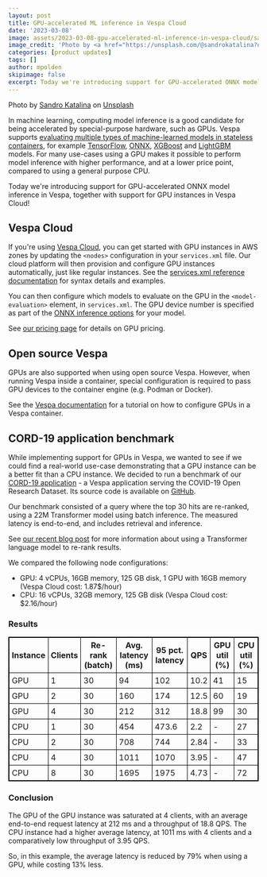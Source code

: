 ```yaml
---
layout: post
title: GPU-accelerated ML inference in Vespa Cloud
date: '2023-03-08'
image: assets/2023-03-08-gpu-accelerated-ml-inference-in-vespa-cloud/sandro-katalina-k1bO_VTiZSs-unsplash.jpg
image_credit: 'Photo by <a href="https://unsplash.com/@sandrokatalina?utm_source=unsplash&utm_medium=referral&utm_content=creditCopyText">Sandro Katalina</a> on <a href="https://unsplash.com/photos/k1bO_VTiZSs?utm_source=unsplash&utm_medium=referral&utm_content=creditCopyText">Unsplash</a>'
categories: [product updates]
tags: []
author: mpolden
skipimage: false
excerpt: Today we're introducing support for GPU-accelerated ONNX model inference in Vespa, together with support for GPU instances in Vespa Cloud!
---
```


<p class="image-credit">
Photo by <a
href="https://unsplash.com/@sandrokatalina?utm_source=unsplash&utm_medium=referral&utm_content=creditCopyText">Sandro
Katalina</a> on <a
href="https://unsplash.com/photos/k1bO_VTiZSs?utm_source=unsplash&utm_medium=referral&utm_content=creditCopyText">Unsplash</a>
</p>

In machine learning, computing model inference is a good candidate for being
accelerated by special-purpose hardware, such as GPUs. Vespa supports
[evaluating multiple types of machine-learned models in stateless
containers](https://docs.vespa.ai/en/stateless-model-evaluation.html), for
example [TensorFlow](https://docs.vespa.ai/en/tensorflow.html),
[ONNX](https://docs.vespa.ai/en/onnx.html),
[XGBoost](https://docs.vespa.ai/en/xgboost.html) and
[LightGBM](https://docs.vespa.ai/en/lightgbm.html) models. For many use-cases
using a GPU makes it possible to perform model inference with higher
performance, and at a lower price point, compared to using a general purpose
CPU.

Today we're introducing support for GPU-accelerated ONNX model inference in
Vespa, together with support for GPU instances in Vespa Cloud!

## Vespa Cloud

If you're using [Vespa Cloud](https://cloud.vespa.ai/), you can get started with
GPU instances in AWS zones by updating the `<nodes>` configuration in your
`services.xml` file. Our cloud platform will then provision and configure GPU
instances automatically, just like regular instances. See the [services.xml
reference documentation](https://cloud.vespa.ai/en/reference/services#gpu) for
syntax details and examples.

You can then configure which models to evaluate on the GPU in the
`<model-evaluation>` element, in `services.xml`. The GPU device number is
specified as part of the [ONNX inference
options](https://docs.vespa.ai/en/stateless-model-evaluation.html#onnx-inference-options)
for your model.

See [our pricing page](https://cloud.vespa.ai/price-calculator) for details on GPU
pricing.

## Open source Vespa

GPUs are also supported when using open source Vespa. However, when running
Vespa inside a container, special configuration is required to pass GPU devices
to the container engine (e.g. Podman or Docker).

See the [Vespa documentation](https://docs.vespa.ai/en/vespa-gpu-container.html)
for a tutorial on how to configure GPUs in a Vespa container.

## CORD-19 application benchmark

While implementing support for GPUs in Vespa, we wanted to see if we could find
a real-world use-case demonstrating that a GPU instance can be a better fit than
a CPU instance. We decided to run a benchmark of our [CORD-19
application](https://blog.vespa.ai/vespa-ai-and-the-cord-19-public-api/) - a
Vespa application serving the COVID-19 Open Research Dataset. Its source code is
available on [GitHub](https://github.com/vespa-cloud/cord-19-search).

Our benchmark consisted of a query where the top 30 hits are re-ranked, using a
22M Transformer model using batch inference. The measured latency is end-to-end,
and includes retrieval and inference.

See [our recent blog
post](https://blog.vespa.ai/improving-text-ranking-with-few-shot-prompting/) for
more information about using a Transformer language model to re-rank results.

We compared the following node configurations:

- GPU: 4 vCPUs, 16GB memory, 125 GB disk, 1 GPU with 16GB memory (Vespa Cloud
  cost: 1.87$/hour)
- CPU: 16 vCPUs, 32GB memory, 125 GB disk (Vespa Cloud cost: $2.16/hour)

### Results

<style>
  table, th, td {
    border: 1px solid black;
    margin-bottom: 20px;
  }
  th, td {
    padding: 5px;
  }
</style>

| Instance | Clients | Re-rank (batch) | Avg. latency (ms) | 95 pct. latency | QPS  | GPU util (%) | CPU util (%) |
|----------|---------|-----------------|-------------------|-----------------|------|--------------|--------------|
| GPU      | 1       | 30              | 94                | 102             | 10.2 | 41           | 15           |
| GPU      | 2       | 30              | 160               | 174             | 12.5 | 60           | 19           |
| GPU      | 4       | 30              | 212               | 312             | 18.8 | 99           | 30           |
| CPU      | 1       | 30              | 454               | 473.6           | 2.2  | -            | 27           |
| CPU      | 2       | 30              | 708               | 744             | 2.84 | -            | 33           |
| CPU      | 4       | 30              | 1011              | 1070            | 3.95 | -            | 47           |
| CPU      | 8       | 30              | 1695              | 1975            | 4.73 | -            | 72           |

### Conclusion

The GPU of the GPU instance was saturated at 4 clients, with an average
end-to-end request latency at 212 ms and a throughput of 18.8 QPS. The CPU
instance had a higher average latency, at 1011 ms with 4 clients and a
comparatively low throughput of 3.95 QPS.

So, in this example, the average latency is reduced by 79% when using a GPU,
while costing 13% less.
